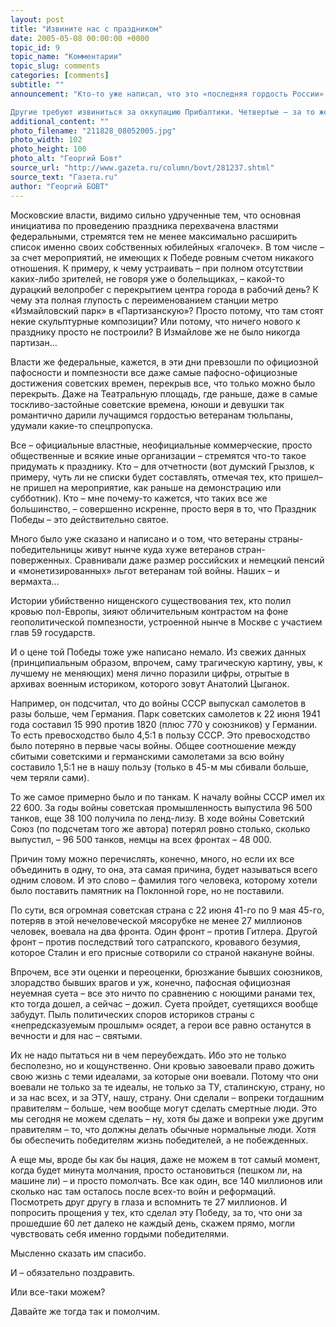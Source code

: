 ```yaml
---
layout: post
title: "Извините нас с праздником"
date: 2005-05-08 00:00:00 +0000
topic_id: 9
topic_name: "Комментарии"
topic_slug: comments
categories: [comments]
subtitle: ""
announcement: "Кто-то уже написал, что это «последняя гордость России». Кто-то – что это праздник ущемленной национальной гордости.

Другие требуют извиниться за оккупацию Прибалтики. Четвертые – за то же в отношении Восточной Европы и еще за установление там «коммунизма». Пятые хотят, чтобы Россия, а именно Москва, а именно лично Путин, сделали переоценку пакта Молотова–Риббентропа. Шестые требуют установить памятник Сталину. Седьмые против этого резко возражают, считая Сталина виновником того, что СССР чуть было не проиграл ту войну…"
additional_content: ""
photo_filename: "211828_08052005.jpg"
photo_width: 102
photo_height: 100
photo_alt: "Георгий Бовт"
source_url: "http://www.gazeta.ru/column/bovt/281237.shtml"
source_text: "Газета.ru"
author: "Георгий БОВТ"
---
```

Московские власти, видимо сильно удрученные тем, что основная инициатива по проведению праздника перехвачена властями федеральными, стремятся тем не менее максимально расширить список именно своих собственных юбилейных «галочек». В том числе – за счет мероприятий, не имеющих к Победе ровным счетом никакого отношения. К примеру, к чему устраивать – при полном отсутствии каких-либо зрителей, не говоря уже о болельщиках, – какой-то дурацкий велопробег с перекрытием центра города в рабочий день? К чему эта полная глупость с переименованием станции метро «Измайловский парк» в «Партизанскую»? Просто потому, что там стоят некие скульптурные композиции? Или потому, что ничего нового к празднику просто не построили? В Измайлове же не было никогда партизан…

Власти же федеральные, кажется, в эти дни превзошли по официозной пафосности и помпезности все даже самые пафосно-официозные достижения советских времен, перекрыв все, что только можно было перекрыть. Даже на Театральную площадь, где раньше, даже в самые тоскливо-застойные советские времена, юноши и девушки так романтично дарили лучащимся гордостью ветеранам тюльпаны, удумали какие-то спецпропуска.

Все – официальные властные, неофициальные коммерческие, просто общественные и всякие иные организации – стремятся что-то такое придумать к празднику. Кто – для отчетности (вот думский Грызлов, к примеру, чуть ли не списки будет составлять, отмечая тех, кто пришел–не пришел на мероприятие, как раньше на демонстрацию или субботник). Кто – мне почему-то кажется, что таких все же большинство, – совершенно искренне, просто веря в то, что Праздник Победы – это действительно святое.

Много было уже сказано и написано и о том, что ветераны страны-победительницы живут нынче куда хуже ветеранов стран-поверженных. Сравнивали даже размер российских и немецкий пенсий и «монетизированных» льгот ветеранам той войны. Наших – и вермахта…

Истории убийственно нищенского существования тех, кто полил кровью пол-Европы, зияют обличительным контрастом на фоне геополитической помпезности, устроенной нынче в Москве с участием глав 59 государств.

И о цене той Победы тоже уже написано немало. Из свежих данных (принципиальным образом, впрочем, саму трагическую картину, увы, к лучшему не меняющих) меня лично поразили цифры, отрытые в архивах военным историком, которого зовут Анатолий Цыганок.

Например, он подсчитал, что до войны СССР выпускал самолетов в разы больше, чем Германия. Парк советских самолетов к 22 июня 1941 года составил 15 990 против 1820 (плюс 770 у союзников) у Германии. То есть превосходство было 4,5:1 в пользу СССР. Это превосходство было потеряно в первые часы войны. Общее соотношение между сбитыми советскими и германскими самолетами за всю войну составило 1,5:1 не в нашу пользу (только в 45-м мы сбивали больше, чем теряли сами).

То же самое примерно было и по танкам. К началу войны СССР имел их 22 600. За годы войны советская промышленность выпустила 96 500 танков, еще 38 100 получила по ленд-лизу. В ходе войны Советский Союз (по подсчетам того же автора) потерял ровно столько, сколько выпустил, – 96 500 танков, немцы на всех фронтах – 48 000.

Причин тому можно перечислять, конечно, много, но если их все объединить в одну, то она, эта самая причина, будет называться всего одним словом. И это слово – фамилия того человека, которому хотели было поставить памятник на Поклонной горе, но не поставили.

По сути, вся огромная советская страна с 22 июня 41-го по 9 мая 45-го, потеряв в этой нечеловеческой мясорубке не менее 27 миллионов человек, воевала на два фронта. Один фронт – против Гитлера. Другой фронт – против последствий того сатрапского, кровавого безумия, которое Сталин и его присные сотворили со страной накануне войны.

Впрочем, все эти оценки и переоценки, брюзжание бывших союзников, злорадство бывших врагов и уж, конечно, пафосная официозная неуемная суета – все это ничто по сравнению с ноющими ранами тех, кто тогда дошел, а сейчас – дожил. Суета пройдет, суетящихся вообще забудут. Пыль политических споров историков страны с «непредсказуемым прошлым» осядет, а герои все равно останутся в вечности и для нас – святыми.

Их не надо пытаться ни в чем переубеждать. Ибо это не только бесполезно, но и кощунственно. Они кровью завоевали право дожить свою жизнь с теми идеалами, за которые они воевали. Потому что они воевали не только за те идеалы, не только за ТУ, сталинскую, страну, но и за нас всех, и за ЭТУ, нашу, страну. Они сделали – вопреки тогдашним правителям – больше, чем вообще могут сделать смертные люди. Это мы сегодня не можем сделать – ну, хотя бы даже и вопреки уже другим правителям – то, что должны делать обычные нормальные люди. Хотя бы обеспечить победителям жизнь победителей, а не побежденных.

А еще мы, вроде бы как бы нация, даже не можем в тот самый момент, когда будет минута молчания, просто остановиться (пешком ли, на машине ли) – и просто помолчать. Все как один, все 140 миллионов или сколько нас там осталось после всех-то войн и реформаций. Посмотреть друг другу в глаза и вспомнить те 27 миллионов. И попросить прощения у тех, кто сделал эту Победу, за то, что они за прошедшие 60 лет далеко не каждый день, скажем прямо, могли чувствовать себя именно гордыми победителями.

Мысленно сказать им спасибо.

И – обязательно поздравить.

Или все-таки можем?

Давайте же тогда так и помолчим.
